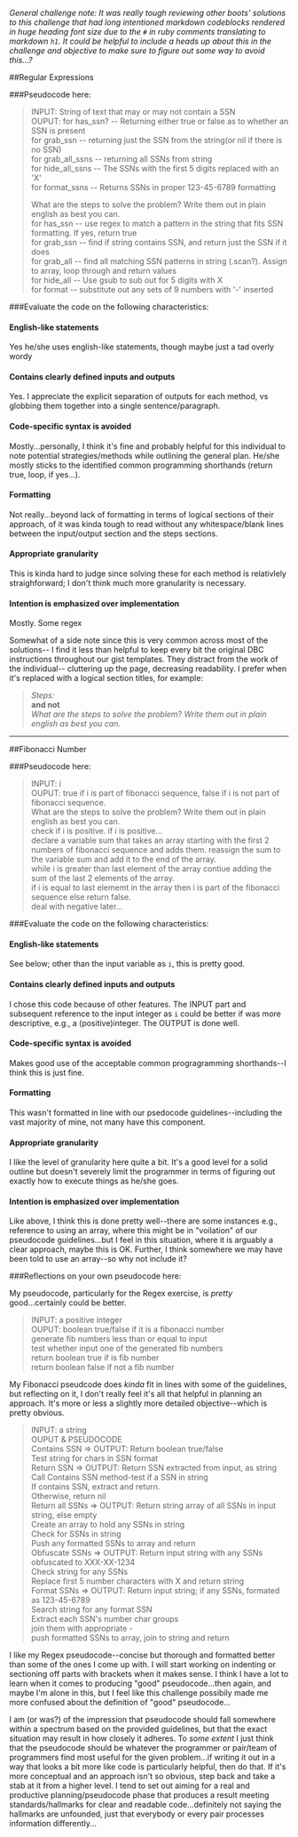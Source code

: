 *General challenge note: It was really tough reviewing other boots' solutions to this challenge that had long intentioned markdown codeblocks rendered in huge heading font size due to the `#` in ruby comments translating to markdown `h1`. It could be helpful to include a heads up about this in the challenge and objective to make sure to figure out some way to avoid this...?*

##Regular Expressions

###Pseudocode here:

> 	INPUT: String of text that may or may not contain a SSN<br/> 
> 	OUPUT: for has_ssn? -- Returning either true or false as to whether an SSN is present<br/>
> 	for grab_ssn -- returning just the SSN from the string(or nil if there is no SSN)<br/>
> 	for grab_all_ssns -- returning all SSNs from string<br/>
> 	for hide_all_ssns -- The SSNs with the first 5 digits replaced with an 'X'<br/>
> 	for format_ssns -- Returns SSNs in proper 123-45-6789 formatting<br/>
> 	
> 	What are the steps to solve the problem?  Write them out in plain english as best you can.<br/>
> 	for has_ssn -- use regex to match a pattern in the string that fits SSN formatting.  If yes, return true<br/>
> 	for grab_ssn -- find if string contains SSN, and return just the SSN if it does<br/>
> 	for grab_all -- find all matching SSN patterns in string (.scan?).  Assign to array, loop through and return values<br/>
> 	for hide_all -- Use gsub to sub out for 5 digits with X<br/>
> 	for format -- substitute out any sets of 9 numbers with '-' inserted
 
###Evaluate the code on the following characteristics:

#### English-like statements
Yes he/she uses english-like statements, though maybe just a tad overly wordy   

#### Contains clearly defined inputs and outputs
Yes. I appreciate the explicit separation of outputs for each method, vs globbing them together into a single sentence/paragraph.

#### Code-specific syntax is avoided
Mostly...personally, I think it's fine and probably helpful for this individual to note potential strategies/methods while outlining the general plan. He/she mostly sticks to the identified common programming shorthands (return true, loop, if yes...). 

#### Formatting 
Not really...beyond lack of formatting in terms of logical sections of their approach, of it was kinda tough to read without any whitespace/blank lines between the input/output section and the steps sections.

#### Appropriate granularity 

This is kinda hard to judge since solving these for each method is relativlely straighforward; I don't think much more granularity is necessary.

#### Intention is emphasized over implementation
Mostly. Some regex

Somewhat of a side note since this is very common across most of the solutions-- I find it less than helpful to keep every bit the original DBC instructions throughout our gist templates. They distract from the work of the individual-- cluttering up the page, decreasing readability. I prefer when it's replaced with a logical section titles, for example:<br />
> *Steps:* <br/>
> **and not**<br /> 
> *What are the steps to solve the problem?  Write them out in plain english as best you can.*

***
##Fibonacci Number

###Pseudocode here:

> 	INPUT:  i<br/>
> 	OUPUT:  true if i is part of fibonacci sequence, false if i is not part of fibonacci sequence.<br/>
> 	What are the steps to solve the problem?  Write them out in plain english as best you can.<br/>
> 	check if i is positive.  if i is positive...<br/>
> 	declare a variable sum that takes an array starting with the first 2 numbers of fibonacci sequence and adds them.  reassign the sum to the variable sum and add it to the end of the array.<br/>
> 	while i is greater than last element of the array contiue adding the sum of the last 2 elements of the array.<br/>
> 	if i is equal to last elememt in the array then i is part of the fibonacci sequence else return false.<br/>
> 	deal with negative later...
 
###Evaluate the code on the following characteristics:

#### English-like statements
See below; other than the input variable as `i`, this is pretty good. 

#### Contains clearly defined inputs and outputs
I chose this code because of other features. The INPUT part and subsequent reference to the input integer as `i` could be better if was more descriptive, e.g., a (positive)integer. The OUTPUT is done well. 

#### Code-specific syntax is avoided
Makes good use of the acceptable common progragramming shorthands--I think this is just fine.

#### Formatting 
This wasn't formatted in line with our psedocode guidelines--including the vast majority of mine, not many have this component.
#### Appropriate granularity 
I like the level of granularity here quite a bit. It's a good level for a solid outline but doesn't severely limit the programmer in terms of figuring out exactly how to execute things as he/she goes. 

#### Intention is emphasized over implementation
Like above, I think this is done pretty well--there are some instances e.g., reference to using an array, where this might be in "voilation" of our pseudocode guidelines...but I feel in this situation, where it is arguably a clear approach, maybe this is OK. Further, I think somewhere we may have been told to use an array--so why not include it?


###Reflections on your own pseudocode here:

My pseudocode, particularly for the Regex exercise, is *pretty* good...certainly could be better. 


	 
> INPUT: a positive integer<br/>
> OUPUT: boolean true/false if it is a fibonacci number<br/>
> generate fib numbers less than or equal to input<br/>
> test whether input one of the generated fib numbers<br/>
> return boolean true if is fib number<br/>
> return boolean false if not a fib number<br/>

My Fibonacci pseudcode does *kinda* fit in lines with some of the guidelines, but reflecting on it, I don't really feel it's all that helpful in planning an approach. It's more or less a slightly more detailed objective--which is pretty obvious. 

> INPUT: a string<br/>
> OUPUT & PSEUDOCODE<br/>
> Contains SSN =>     OUTPUT: Return boolean true/false<br/>
>                     Test string for chars in SSN format<br/>
> Return SSN =>       OUTPUT: Return SSN extracted from input, as string<br/>
>                     Call Contains SSN method-test if a SSN in string<br/>
>                     If contains SSN, extract and return.<br/>
>                     Otherwise, return nil<br/>
> Return all SSNs =>  OUTPUT: Return string array of all SSNs in input string, else empty<br/>
>                     Create an array to hold any SSNs in string<br/>
>                     Check for SSNs in string<br/>
>                     Push any formatted SSNs to array and return<br/>
> Obfuscate SSNs =>   OUTPUT: Return input string with any SSNs obfuscated to XXX-XX-1234<br/>
>                     Check string for any SSNs<br/>
>                     Replace first 5 number characters with X and return string<br/>
> Format SSNs =>      OUTPUT: Return input string; if any SSNs, formated as 123-45-6789<br/>
>                     Search string for any format SSN<br/>
>                     Extract each SSN's number char groups<br/>
>                     join them with appropriate -<br/>
>                     push formatted SSNs to array, join to string and return<br/>


I like my Regex pseudocode--concise but thorough and formatted better than some of the ones I come up with. I will start working on indenting or sectioning off parts with brackets when it makes sense. I think I have a lot to learn when it comes to producing "good" pseudocode...then again, and maybe I'm alone in this, but I feel like this challenge possibily made me more confused about the definition of "good" pseudocode...

I am (or was?) of the impression that pseudocode should fall somewhere within a spectrum based on the provided guidelines, but that the exact situation may result in how closely it adheres. To *some extent* I just think that the pseudocode should be whatever the programmer or pair/team of programmers find most useful for the given problem...if writing it out in a way that looks a bit more like code is particularly helpful, then do that. If it's more conceptual and an approach isn't so obvious, step back and take a stab at it from a higher level. I tend to set out aiming for a real and productive planning/pseudocode phase that produces a result meeting standards/hallmarks for clear and readable code...definitely not saying the hallmarks are unfounded, just that everybody or every pair processes information differently...


